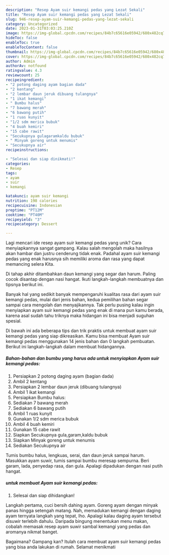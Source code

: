 ```yaml
---
description: "Resep Ayam suir kemangi pedas yang Lezat Sekali"
title: "Resep Ayam suir kemangi pedas yang Lezat Sekali"
slug: 946-resep-ayam-suir-kemangi-pedas-yang-lezat-sekali
category: Uncategorized
date: 2023-01-31T03:03:25.210Z
image: https://img-global.cpcdn.com/recipes/84b7c65616e05942/680x482cq70/ayam-suir-kemangi-pedas-foto-resep-utama.jpg
hideToc: false
enableToc: true
enableTocContent: false
thumbnail: https://img-global.cpcdn.com/recipes/84b7c65616e05942/680x482cq70/ayam-suir-kemangi-pedas-foto-resep-utama.jpg
cover: https://img-global.cpcdn.com/recipes/84b7c65616e05942/680x482cq70/ayam-suir-kemangi-pedas-foto-resep-utama.jpg
author: Admin
authorAv: notfound
ratingvalue: 4.3
reviewcount: 25
recipeingredient:
- "2 potong daging ayam bagian dada"
- "2 kentang"
- "2 lembar daun jeruk dibuang tulangnya"
- "1 ikat kemangi"
- " Bumbu halus"
- "7 bawang merah"
- "6 bawang putih"
- "1 ruas kunyit"
- "1/2 sdm merica bubuk"
- "4 buah kemiri"
- "15 cabe rawit"
- "Secukupnya gulagaramkaldu bubuk"
- " Minyak goreng untuk menumis"
- "Secukupnya air"
recipeinstructions:

- "Selesai dan siap dinikmati!"
categories:
- Resep
tags:
- ayam
- suir
- kemangi

katakunci: ayam suir kemangi 
nutrition: 198 calories
recipecuisine: Indonesian
preptime: "PT12M"
cooktime: "PT40M"
recipeyield: "3"
recipecategory: Dessert

---
```





Lagi mencari ide resep ayam suir kemangi pedas yang unik? Cara menyiapkannya sangat gampang. Kalau salah mengolah maka hasilnya akan hambar dan justru cenderung tidak enak. Padahal ayam suir kemangi pedas yang enak harusnya sih memiliki aroma dan rasa yang dapat memancing selera Kita.





Di tahap akhir ditambahkan daun kemangi yang segar dan harum. Paling cocok disantap dengan nasi hangat. Ikuti langkah-langkah membuatnya dan tipsnya berikut ini.

Banyak hal yang sedikit banyak mempengaruhi kualitas rasa dari ayam suir kemangi pedas, mulai dari jenis bahan, kedua pemilihan bahan segar sampai cara mengolah dan menyajikannya. Tak perlu pusing kalau ingin menyiapkan ayam suir kemangi pedas yang enak di mana pun kamu berada, karena asal sudah tahu triknya maka hidangan ini bisa menjadi suguhan spesial.






Di bawah ini ada beberapa tips dan trik praktis untuk membuat ayam suir kemangi pedas yang siap dikreasikan. Kamu bisa membuat Ayam suir kemangi pedas menggunakan 14 jenis bahan dan 0 langkah pembuatan. Berikut ini langkah-langkah dalam membuat hidangannya.

<!--inarticleads1-->

##### Bahan-bahan dan bumbu yang harus ada untuk menyiapkan Ayam suir kemangi pedas:

1. Persiapkan 2 potong daging ayam (bagian dada)
1. Ambil 2 kentang
1. Persiapkan 2 lembar daun jeruk (dibuang tulangnya)
1. Ambil 1 ikat kemangi
1. Persiapkan  Bumbu halus:
1. Sediakan 7 bawang merah
1. Sediakan 6 bawang putih
1. Ambil 1 ruas kunyit
1. Gunakan 1/2 sdm merica bubuk
1. Ambil 4 buah kemiri
1. Gunakan 15 cabe rawit
1. Siapkan Secukupnya gula,garam,kaldu bubuk
1. Siapkan  Minyak goreng untuk menumis
1. Sediakan Secukupnya air


Tumis bumbu halus, lengkuas, serai, dan daun jeruk sampai harum. Masukkan ayam suwir, tumis sampai bumbu meresap sempurna. Beri garam, lada, penyedap rasa, dan gula. Apalagi dipadukan dengan nasi putih hangat. 

<!--inarticleads2-->

#####  untuk membuat Ayam suir kemangi pedas:


1. Selesai dan siap dihidangkan!

Langkah pertama, cuci bersih dahing ayam. Goreng ayam dengan minyak panas hingga setengah matang. Nah, memadukan kemangi dengan daging ayam ternyata langkah yang tepat, lho. Apalagi kalau daging ayam tersebut disuwir terlebih dahulu. Daripada bingung menentukan menu makan, cobalah memasak resep ayam suwir sambal kemangi yang pedas dan aromanya nikmat banget. 

Bagaimana? Gampang kan? Itulah cara membuat ayam suir kemangi pedas yang bisa anda lakukan di rumah. Selamat menikmati
